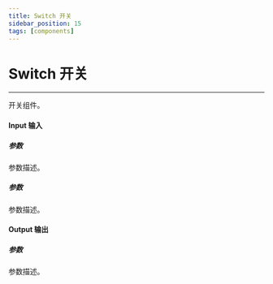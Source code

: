```yaml
---
title: Switch 开关
sidebar_position: 15
tags: [components]
---
```


# Switch 开关

---

开关组件。

#### Input 输入

##### 参数

参数描述。

##### 参数

参数描述。

#### Output 输出

##### 参数

参数描述。
